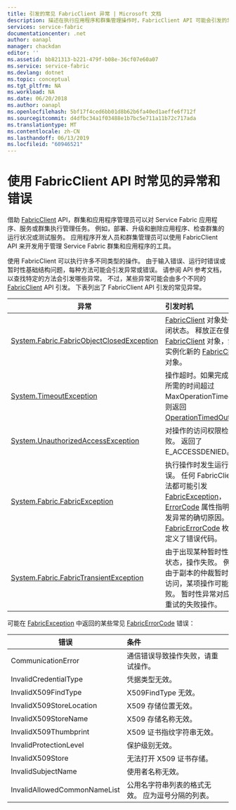 ```yaml
---
title: 引发的常见 FabricClient 异常 | Microsoft 文档
description: 描述在执行应用程序和群集管理操作时，FabricClient API 可能会引发的常见异常和错误。
services: service-fabric
documentationcenter: .net
author: oanapl
manager: chackdan
editor: ''
ms.assetid: bb821313-b221-479f-b08e-36cf07e60a07
ms.service: service-fabric
ms.devlang: dotnet
ms.topic: conceptual
ms.tgt_pltfrm: NA
ms.workload: NA
ms.date: 06/20/2018
ms.author: oanapl
ms.openlocfilehash: 5bf17f4ced6bb01d8b62b6fa40ed1aeffe6f712f
ms.sourcegitcommit: d4dfbc34a1f03488e1b7bc5e711a11b72c717ada
ms.translationtype: MT
ms.contentlocale: zh-CN
ms.lasthandoff: 06/13/2019
ms.locfileid: "60946521"
---
```

# <a name="common-exceptions-and-errors-when-working-with-the-fabricclient-apis"></a>使用 FabricClient API 时常见的异常和错误
借助 [FabricClient](https://docs.microsoft.com/dotnet/api/system.fabric.fabricclient) API，群集和应用程序管理员可以对 Service Fabric 应用程序、服务或群集执行管理任务。 例如，部署、升级和删除应用程序、检查群集的运行状况或测试服务。 应用程序开发人员和群集管理员可以使用 FabricClient API 来开发用于管理 Service Fabric 群集和应用程序的工具。

使用 FabricClient 可以执行许多不同类型的操作。  由于输入错误、运行时错误或暂时性基础结构问题，每种方法可能会引发异常或错误。  请参阅 API 参考文档，以查找特定的方法会引发哪些异常。 不过，某些异常可能会由多个不同的 [FabricClient](https://docs.microsoft.com/dotnet/api/system.fabric.fabricclient) API 引发。 下表列出了 FabricClient API 引发的常见异常。

| 异常 | 引发时机 |
| --- |:--- |
| [System.Fabric.FabricObjectClosedException](https://docs.microsoft.com/dotnet/api/system.fabric.fabricobjectclosedexception) |[FabricClient](https://docs.microsoft.com/dotnet/api/system.fabric.fabricclient) 对象处于关闭状态。 释放正在使用的 [FabricClient](https://docs.microsoft.com/dotnet/api/system.fabric.fabricclient) 对象，然后实例化新的 [FabricClient](https://docs.microsoft.com/dotnet/api/system.fabric.fabricclient) 对象。 |
| [System.TimeoutException](https://docs.microsoft.com/dotnet/core/api/system.timeoutexception) |操作超时。如果完成操作所需的时间超过 MaxOperationTimeout，则返回 [OperationTimedOut](https://docs.microsoft.com/dotnet/api/system.fabric.fabricerrorcode)。 |
| [System.UnauthorizedAccessException](https://docs.microsoft.com/dotnet/core/api/system.unauthorizedaccessexception) |对操作的访问权限检查失败。 返回了 E_ACCESSDENIED。 |
| [System.Fabric.FabricException](https://docs.microsoft.com/dotnet/api/system.fabric.fabricexception) |执行操作时发生运行时错误。 任何 FabricClient 方法都可能引发 [FabricException](https://docs.microsoft.com/dotnet/api/system.fabric.fabricexception)，[ErrorCode](https://docs.microsoft.com/dotnet/api/system.fabric.fabricexception.ErrorCode) 属性指明了引发异常的确切原因。 [FabricErrorCode](https://docs.microsoft.com/dotnet/api/system.fabric.fabricerrorcode) 枚举中定义了错误代码。 |
| [System.Fabric.FabricTransientException](https://docs.microsoft.com/dotnet/api/system.fabric.fabrictransientexception) |由于出现某种暂时性错误状态，操作失败。 例如，由于副本的仲裁暂时不可访问，某项操作可能会失败。 暂时性异常对应于可重试的失败操作。 |

可能在 [FabricException](https://docs.microsoft.com/dotnet/api/system.fabric.fabricexception) 中返回的某些常见 [FabricErrorCode](https://docs.microsoft.com/dotnet/api/system.fabric.fabricerrorcode) 错误：

| 错误 | 条件 |
| --- |:--- |
| CommunicationError |通信错误导致操作失败，请重试操作。 |
| InvalidCredentialType |凭据类型无效。 |
| InvalidX509FindType |X509FindType 无效。 |
| InvalidX509StoreLocation |X509 存储位置无效。 |
| InvalidX509StoreName |X509 存储名称无效。 |
| InvalidX509Thumbprint |X509 证书指纹字符串无效。 |
| InvalidProtectionLevel |保护级别无效。 |
| InvalidX509Store |无法打开 X509 证书存储。 |
| InvalidSubjectName |使用者名称无效。 |
| InvalidAllowedCommonNameList |公用名字符串列表的格式无效。 应为逗号分隔的列表。 |

